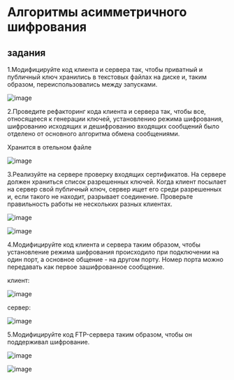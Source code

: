 # Алгоритмы асимметричного шифрования

## задания

1.Модифицируйте код клиента и сервера так, чтобы приватный и публичный ключ хранились в текстовых файлах на диске и, таким образом, переиспользовались между запусками.

![image](https://user-images.githubusercontent.com/70855182/145688238-7cd71e35-442c-4f14-b24a-b4b38e4b9187.png)

2.Проведите рефакторинг кода клиента и сервера так, чтобы все, относящееся к генерации ключей, установлению режима шифрования, шифрованию исходящих и дешифрованию входящих сообщений было отделено от основного алгоритма обмена сообщениями.

Хранится в отельном файле

![image](https://user-images.githubusercontent.com/70855182/145688258-59aaefa7-15bd-45fa-bcc3-5519ca097249.png)

3.Реализуйте на сервере проверку входящих сертификатов. На сервере должен храниться список разрешенных ключей. Когда клиент посылает на сервер свой публичный ключ, сервер ищет его среди разрешенных и, если такого не находит, разрывает соединение. Проверьте правильность работы не нескольких разных клиентах.

![image](https://user-images.githubusercontent.com/70855182/145688290-94aac9df-f2a6-4eb0-a23e-1e5b11475eed.png)

![image](https://user-images.githubusercontent.com/70855182/145688305-33e0b37b-ad45-4352-ad82-b01249d9264a.png)

4.Модифицируйте код клиента и сервера таким образом, чтобы установление режима шифрования происходило при подключении на один порт, а основное общение - на другом порту. Номер порта можно передавать как первое зашифрованное сообщение.

клиент: 

![image](https://user-images.githubusercontent.com/70855182/145688320-74b38ebe-f88d-4e91-9701-3a5102b1537e.png)


сервер:

![image](https://user-images.githubusercontent.com/70855182/145688327-0967a87a-3745-4223-8814-cd236e57353c.png)

5.Модифицируйте код FTP-сервера таким образом, чтобы он поддерживал шифрование.

![image](https://user-images.githubusercontent.com/70855182/145690763-c5e65092-2566-447f-beb1-2d55cadbc189.png)

![image](https://user-images.githubusercontent.com/70855182/145690780-876fc219-b9b4-4872-bab3-a3b30a131933.png)

